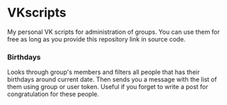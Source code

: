 # VKscripts
My personal VK scripts for administration of groups. You can use them for free as long as you provide this repository link in source code.

### Birthdays
Looks through group's members and filters all people that has their birthdays around current date. Then sends you a message with the list of them using group or user token. Useful if you forget to write a post for congratulation for these people.
